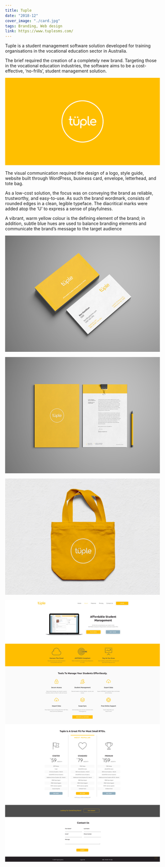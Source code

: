 ```yaml
---
title: Tuple
date: "2018-12"
cover_image: "./card.jpg"
tags: Branding, Web design
link: https://www.tuplesms.com/
---
```


Tuple is a student management software solution developed for training organisations in the vocational education sector in Australia.

The brief required the creation of a completely new brand. Targeting those in the vocational education industries, the software aims to be a cost-effective, ‘no-frills’, student management solution.

![Tuple brand](./logo.png)

The visual communication required the design of a logo, style guide, website built through WordPress, business card, envelope, letterhead, and tote bag.

As a low-cost solution, the focus was on conveying the brand as reliable, trustworthy, and easy-to-use. As such the brand wordmark, consists of rounded edges in a clean, legible typeface. The diacritical marks were added atop the ‘U’ to express a sense of playfulness.

A vibrant, warm yellow colour is the defining element of the brand; in addition, subtle blue hues are used to balance branding elements and communicate the brand’s message to the target audience

![Business cards](./card.jpg)

![Letterheads](./letterhead.jpg)

![Tote bags](./totebag.jpg)

![Website](./website.jpg)